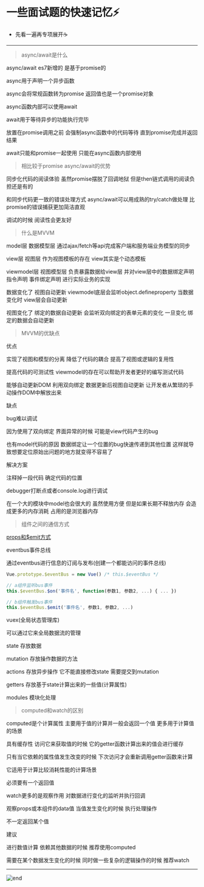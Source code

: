 
# **一些面试题的快速记忆⚡️**
- 先看一遍再专项展开☕️

------

>async/await是什么

async/await es7新增的 是基于promise的

async用于声明一个异步函数

async会将常规函数转为promise 返回值也是一个promise对象

async函数内部可以使用await

await用于等待异步的功能执行完毕

放置在promise调用之前 会强制async函数中的代码等待 直到promise完成并返回结果

await只能和promise一起使用 只能在async函数内部使用

>相比较于promise async/await的优势

同步化代码的阅读体验 虽然promise摆脱了回调地狱 但是then链式调用的阅读负担还是有的

和同步代码更一致的错误处理方式 async/await可以用成熟的try/catch做处理 比promise的错误捕获更加简洁直观

调试的时候 阅读性会更友好

>什么是MVVM

model层 数据模型层 通过ajax/fetch等api完成客户端和服务端业务模型的同步

view层 视图层 作为视图模板的存在 view其实是个动态模板

viewmodel层 视图模型层 负责暴露数据给view层 并对view层中的数据绑定声明 指令声明 事件绑定声明 进行实际业务的实现

数据变化了 视图自动更新 viewmodel底层会监听object.defineproperty 当数据变化时 view层会自动更新

视图变化了 绑定的数据自动更新 会监听双向绑定的表单元素的变化 一旦变化 绑定的数据会自动更新

>MVVM的优缺点

优点

实现了视图和模型的分离 降低了代码的耦合 提高了视图或逻辑的复用性

提高代码的可测试性 viewmodel的存在可以帮助开发者更好的编写测试代码

能够自动更新DOM 利用双向绑定 数据更新后视图自动更新 让开发者从繁琐的手动操作DOM中解放出来

缺点

bug难以调试

因为使用了双向绑定 界面异常的时候 可能是view代码产生的bug

也有model代码的原因 数据绑定让一个位置的bug快速传递到其他位置 这样就导致想要定位原始出问题的地方就变得不容易了

解决方案

注释掉一段代码 确定代码的位置

debugger打断点或者console.log进行调试

在一个大的模块中model也会很大的 虽然使用方便 但是如果长期不释放内存 会造成更多的内存消耗 占用的是浏览器内存

>组件之间的通信方式

[props和$emit方式](https://github.com/techpang666/vue_relearn/blob/master/src/views/component_connection.vue)

eventbus事件总线

通过eventbus进行信息的订阅与发布(创建一个都能访问的事件总线)

```js
Vue.prototype.$eventBus = new Vue() /* this.$eventBus */

// a组件监听bus事件
this.$eventBus.$on('事件名', function(参数1, 参数2, ...) { ... })

// b组件触发bus事件
this.$eventBus.$emit('事件名', 参数1, 参数2, ...)
```

vuex(全局状态管理库)

可以通过它来全局数据流的管理

state 存放数据

mutation 存放操作数据的方法

actions 存放异步操作 它不能直接修改state 需要提交到mutation

getters 存放基于state计算出来的一些值(计算属性)

modules 模块化处理

>computed和watch的区别

computed是个计算属性 主要用于值的计算并一般会返回一个值 更多用于计算值的场景

具有缓存性 访问它来获取值的时候 它的getter函数计算出来的值会进行缓存

只有当它依赖的属性值发生改变的时候 下次访问才会重新调用getter函数来计算

它适用于计算比较消耗性能的计算场景

必须要有一个返回值

watch更多的是观察作用 对数据进行变化的监听并执行回调

观察props或本组件的data值 当值发生变化的时候 执行处理操作

不一定返回某个值

建议

进行数值计算 依赖其他数据的时候 推荐使用computed

需要在某个数据发生变化的时候 同时做一些复杂的逻辑操作的时候 推荐watch









------
![end](https://gitee.com/techpang/img_emoji_libs/raw/master/img_bed/markdown_images/end.jpg '富婆加我吧不想努力了')
